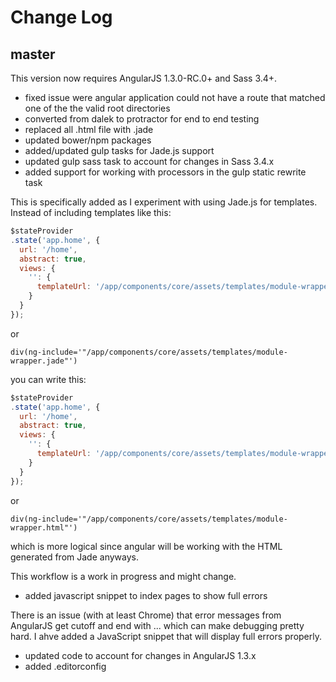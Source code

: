 # Change Log

## master

This version now requires AngularJS 1.3.0-RC.0+ and Sass 3.4+.

- fixed issue were angular application could not have a route that matched one of the the valid root directories
- converted from dalek to protractor for end to end testing
- replaced all .html file with .jade
- updated bower/npm packages
- added/updated gulp tasks for Jade.js support
- updated gulp sass task to account for changes in Sass 3.4.x
- added support for working with processors in the gulp static rewrite task

This is specifically added as I experiment with using Jade.js for templates.  Instead of including templates like this:

```javascript
$stateProvider
.state('app.home', {
  url: '/home',
  abstract: true,
  views: {
    '': {
      templateUrl: '/app/components/core/assets/templates/module-wrapper.jade'
    }
  }
});
```

or

```jade
div(ng-include='"/app/components/core/assets/templates/module-wrapper.jade"')
```

you can write this:

```javascript
$stateProvider
.state('app.home', {
  url: '/home',
  abstract: true,
  views: {
    '': {
      templateUrl: '/app/components/core/assets/templates/module-wrapper.html'
    }
  }
});
```

or

```jade
div(ng-include='"/app/components/core/assets/templates/module-wrapper.html"')
```

which is more logical since angular will be working with the HTML generated from Jade anyways.

This workflow is a work in progress and might change.

- added javascript snippet to index pages to show full errors

There is an issue (with at least Chrome) that error messages from AngularJS get cutoff and end with ... which can make debugging pretty hard.  I ahve added a JavaScript snippet that will display full errors properly.

- updated code to account for changes in AngularJS 1.3.x
- added .editorconfig
